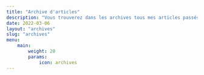 ```yaml
---
title: "Archive d'articles"
description: "Vous trouverez dans les archives tous mes articles passés. Je rédige mes articles par année et mois. Utilisez aussi les catégories et les tags qui regroupent des articles similaires."
date: 2022-03-06
layout: "archives"
slug: "archives"
menu:
    main:
        weight: 20
        params: 
            icon: archives
---
```

